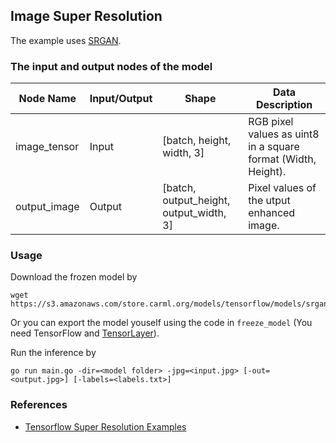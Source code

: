 ## Image Super Resolution

The example uses [SRGAN](https://github.com/tensorlayer/srgan/releases/download/1.2.0/g_srgan.npz).

### The input and output nodes of the model

| Node Name    | Input/Output | Shape                                   | Data Description                                              |
| ------------ | ------------ | --------------------------------------- | ------------------------------------------------------------- |
| image_tensor | Input        | [batch, height, width, 3]               | RGB pixel values as uint8 in a square format (Width, Height). |
| output_image | Output       | [batch, output_height, output_width, 3] | Pixel values of the utput enhanced image.                     |

### Usage

Download the frozen model by
```
wget https://s3.amazonaws.com/store.carml.org/models/tensorflow/models/srgan_1.2/frozen_model.pb
```
Or you can export the model youself using the code in `freeze_model` (You need TensorFlow and [TensorLayer](https://github.com/tensorlayer/tensorlayer)). 

Run the inference by

`go run main.go -dir=<model folder> -jpg=<input.jpg> [-out=<output.jpg>] [-labels=<labels.txt>]`

### References

- [Tensorflow Super Resolution Examples](https://github.com/tensorlayer/srgan/) 